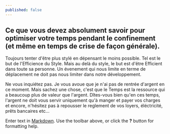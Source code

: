 ```yaml
---
published: false
---
```

## Ce que vous devez absolument savoir pour optimiser votre temps pendant le confinement (et même en temps de crise de façon générale).

Toujours tenter d'être plus stylé en dépensant le moins possible. Tel est le but de l'Efficience du Style. Mais au delà du style, le but est d'être Efficient dans toute sa personne. Un évenement qui nous limite en terme de déplacement ne doit pas nous limiter dans notre développement. 

Ne vous inquiétez pas. Je vous avoue que je n'ai pas de rentrée d'argent en ce moment. Mais sachez une chose, c'est que le Temps est la ressource qui a beaucoup plus de valeur que l'argent. Dîtes-vous bien qu'en ces temps, l'argent ne doit vous servir uniquement qu'à manger et payer vos charges et encore, n'hésitez pas à repousser le reglement de vos loyers, éléctricité, prêts bancaires etc...

Enter text in [Markdown](http://daringfireball.net/projects/markdown/). Use the toolbar above, or click the **?** button for formatting help.
